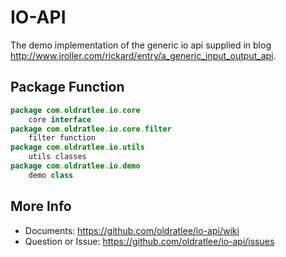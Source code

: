 IO-API
===================

The demo implementation of the generic io api supplied in blog <http://www.jroller.com/rickard/entry/a_generic_input_output_api>.

Package Function
-------------------

```java
package com.oldratlee.io.core
	core interface
package com.oldratlee.io.core.filter
	filter function
package com.oldratlee.io.utils
	utils classes
package com.oldratlee.io.demo
	demo class
```

More Info
-------------------

- Documents: <https://github.com/oldratlee/io-api/wiki>
- Question or Issue: <https://github.com/oldratlee/io-api/issues>
